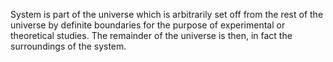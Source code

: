 System is part of the universe which is arbitrarily set off from the rest of the universe by definite boundaries for the purpose of experimental or theoretical studies. The remainder of the universe is then, in fact the surroundings of the system.